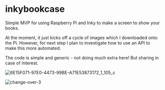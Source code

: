 # inkybookcase
Simple MVP for using Raspberry Pi and Inky to make a screen to show your books.

At the moment, it just kicks off a cycle of images which I downloaded onto the Pi. However, for next step I plan to investigate how to use an API to make this more automated.

The code is simple and generic - not doing much extra here! But sharing in case of interest. 

![6E15F071-97E0-4473-99BE-A71E53873172_1_105_c](https://github.com/user-attachments/assets/66d194b3-0616-4acd-8611-4605220896da)

![change-over-3](https://github.com/user-attachments/assets/6460a483-dc75-4a45-8236-3ff4d78fcd8e)
